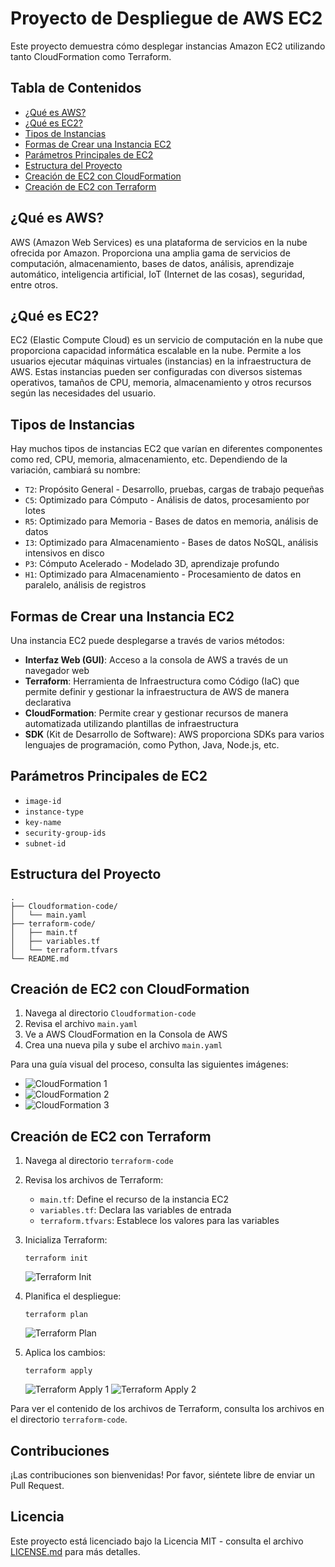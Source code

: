 # Proyecto de Despliegue de AWS EC2

Este proyecto demuestra cómo desplegar instancias Amazon EC2 utilizando tanto CloudFormation como Terraform.

## Tabla de Contenidos
- [¿Qué es AWS?](#qué-es-aws)
- [¿Qué es EC2?](#qué-es-ec2)
- [Tipos de Instancias](#tipos-de-instancias)
- [Formas de Crear una Instancia EC2](#formas-de-crear-una-instancia-ec2)
- [Parámetros Principales de EC2](#parámetros-principales-de-ec2)
- [Estructura del Proyecto](#estructura-del-proyecto)
- [Creación de EC2 con CloudFormation](#creación-de-ec2-con-cloudformation)
- [Creación de EC2 con Terraform](#creación-de-ec2-con-terraform)

## ¿Qué es AWS?

AWS (Amazon Web Services) es una plataforma de servicios en la nube ofrecida por Amazon. Proporciona una amplia gama de servicios de computación, almacenamiento, bases de datos, análisis, aprendizaje automático, inteligencia artificial, IoT (Internet de las cosas), seguridad, entre otros.

## ¿Qué es EC2?

EC2 (Elastic Compute Cloud) es un servicio de computación en la nube que proporciona capacidad informática escalable en la nube. Permite a los usuarios ejecutar máquinas virtuales (instancias) en la infraestructura de AWS. Estas instancias pueden ser configuradas con diversos sistemas operativos, tamaños de CPU, memoria, almacenamiento y otros recursos según las necesidades del usuario.

## Tipos de Instancias

Hay muchos tipos de instancias EC2 que varían en diferentes componentes como red, CPU, memoria, almacenamiento, etc. Dependiendo de la variación, cambiará su nombre:

- `T2`: Propósito General - Desarrollo, pruebas, cargas de trabajo pequeñas
- `C5`: Optimizado para Cómputo - Análisis de datos, procesamiento por lotes
- `R5`: Optimizado para Memoria - Bases de datos en memoria, análisis de datos
- `I3`: Optimizado para Almacenamiento - Bases de datos NoSQL, análisis intensivos en disco
- `P3`: Cómputo Acelerado - Modelado 3D, aprendizaje profundo
- `H1`: Optimizado para Almacenamiento - Procesamiento de datos en paralelo, análisis de registros

## Formas de Crear una Instancia EC2

Una instancia EC2 puede desplegarse a través de varios métodos:

- **Interfaz Web (GUI)**: Acceso a la consola de AWS a través de un navegador web
- **Terraform**: Herramienta de Infraestructura como Código (IaC) que permite definir y gestionar la infraestructura de AWS de manera declarativa
- **CloudFormation**: Permite crear y gestionar recursos de manera automatizada utilizando plantillas de infraestructura
- **SDK** (Kit de Desarrollo de Software): AWS proporciona SDKs para varios lenguajes de programación, como Python, Java, Node.js, etc.

## Parámetros Principales de EC2

- `image-id`
- `instance-type`
- `key-name`
- `security-group-ids`
- `subnet-id`

## Estructura del Proyecto
```
.
├── Cloudformation-code/
│   └── main.yaml
├── terraform-code/
│   ├── main.tf
│   ├── variables.tf
│   └── terraform.tfvars
└── README.md
```
## Creación de EC2 con CloudFormation

1. Navega al directorio `Cloudformation-code`
2. Revisa el archivo `main.yaml`
3. Ve a AWS CloudFormation en la Consola de AWS
4. Crea una nueva pila y sube el archivo `main.yaml`

Para una guía visual del proceso, consulta las siguientes imágenes:
- ![CloudFormation 1](imagenes/cloudfmation-1.PNG)
- ![CloudFormation 2](imagenes/cloudfmation-2.PNG)
- ![CloudFormation 3](imagenes/cloudfmation-3.PNG)

## Creación de EC2 con Terraform

1. Navega al directorio `terraform-code`
2. Revisa los archivos de Terraform:
   - `main.tf`: Define el recurso de la instancia EC2
   - `variables.tf`: Declara las variables de entrada
   - `terraform.tfvars`: Establece los valores para las variables

3. Inicializa Terraform:
   ```
   terraform init
   ```
   ![Terraform Init](imagenes/terrafomr-2.PNG)

4. Planifica el despliegue:
   ```
   terraform plan
   ```
   ![Terraform Plan](imagenes/terrafomr-3.PNG)

5. Aplica los cambios:
   ```
   terraform apply
   ```
   ![Terraform Apply 1](imagenes/terrafomr-4.PNG)
   ![Terraform Apply 2](imagenes/terrafomr-5.PNG)

Para ver el contenido de los archivos de Terraform, consulta los archivos en el directorio `terraform-code`.

## Contribuciones

¡Las contribuciones son bienvenidas! Por favor, siéntete libre de enviar un Pull Request.

## Licencia

Este proyecto está licenciado bajo la Licencia MIT - consulta el archivo [LICENSE.md](LICENSE.md) para más detalles.
